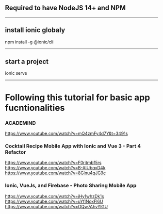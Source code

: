 ## Required to have NodeJS 14+ and NPM
-----
## install ionic globaly
npm install -g @ionic/cli

---- 
## start a project
ionic serve

----
# Following this tutorial for basic app fucntionalities

### ACADEMIND
https://www.youtube.com/watch?v=mQ4zmFy4d7Y&t=3491s

### Cocktail Recipe Mobile App with Ionic and Vue 3 - Part 4 Refactor
https://www.youtube.com/watch?v=F0ritmbf5rs
https://www.youtube.com/watch?v=B-AIUbqxD4k
https://www.youtube.com/watch?v=8Glnu4qJG9c

### Ionic, VueJs, and Firebase - Photo Sharing Mobile App
https://www.youtube.com/watch?v=jHy1whzDk1s
https://www.youtube.com/watch?v=uYfINoxFl6U
https://www.youtube.com/watch?v=OQw7AhyYlGU